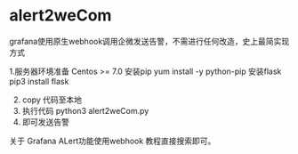 # alert2weCom
grafana使用原生webhook调用企微发送告警，不需进行任何改造，史上最简实现方式

1.服务器环境准备
Centos >= 7.0
安装pip
yum install -y python-pip
安装flask
pip3 install flask

2. copy 代码至本地
3. 执行代码 python3 alert2weCom.py
4. 即可发送告警

关于 Grafana ALert功能使用webhook 教程直接搜索即可。
